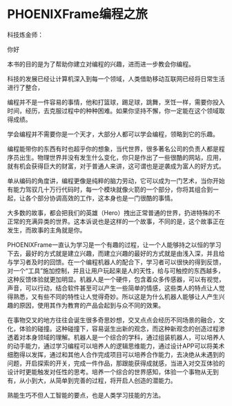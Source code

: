 # PHOENIXFrame编程之旅

科技炼金师：

你好

本书的目的是为了帮助你建立对编程的兴趣，进而进一步教会你编程。

科技的发展已经让计算机深入到每一个领域，人类借助移动互联网已经将日常生活进行了整合，

编程并不是一件容易的事情，他和打篮球，踢足球，跳舞，烹饪一样，需要你投入时间，经历，去克服过程中的种种困难。如果你坚持不懈，你一定能在这个领域取得成绩。

学会编程并不需要你是一个天才，大部分人都可以学会编程，领略到它的乐趣。

编程能带你的东西有时也超乎你的想象，当代世界，很多著名公司的负责人都是程序员出生。物理世界并没有发生什么变化，你只是作出了一些很酷的网站，应用，就有机会获得巨大的财富，对于普通人来讲，这可谓也是逆袭成为富人的好方式。

单从编码的角度讲，编程更像是纯粹的脑力劳动，它可以成为一门艺术，当你开始有能力驾驭几十万行代码时，每一个模块就像火箭的一个部分，你将其组合到一起，让各个部分协调高效的工作，这本身也是一门很酷的事情。

大多数的故事，都会把我们的英雄（Hero）拽出正常普通的世界，扔进特殊的不正常的充满异类的世界。这本诉说也是这样的一个故事，不同的是，这个故事正在发生，而故事的主角就是你。

PHOENIXFrame一直认为学习是一个有趣的过程，让一个人能够持之以恒的学习下去，最好的方式就是建立兴趣，而建立兴趣的最好的方式就是由浅入深，并且给与学习者及时的回馈。在一个编程机器人的配合下，学习者可以很快的得到反馈，对一个“工具”施加控制，并且让用户玩起来是人的天性，给与可触控的东西越多，这种反馈体验就更加明显。机器人是一个硬件，包含着众多传感器，可以有视觉，声音，可以行动，结合软件甚至可以产生一些简单的情感，这些类人的特点让人觉得熟悉，又有些不同的特性让人觉得奇妙。所以这是为什么机器人能够让人产生兴趣的原因，使用其作为教育的产品会起到与众不同的效果。

在事物交叉的地方往往会诞生很多奇思妙想，交叉点点会经历不同场景的融合，文化，体验的碰撞。这种碰撞下，容易诞生出新的观念，而这种新观念的创造过程渗透着对本身领域的理解。机器人是一个综合的学科，通过组装机器人，可以培养人的动手能力，通过学习编程可以培养人的逻辑思维能力，通过设计APP可以将美术细胞得以发挥，通过和其他人合作完成项目可以培养合作能力，去决绝从未遇到的问题，开启探索的开关，完成一件作品，那跟能获得成就感，当进入对交互体验的设计时更能触发对任性的思考。培养一个综合的世界感知，体验一个事物从无到有，从小到大，从简单到完善的过程，将开启人创造的潜能力。

熟能生巧不但人工智能的要点，也是人类学习技能的方法。

